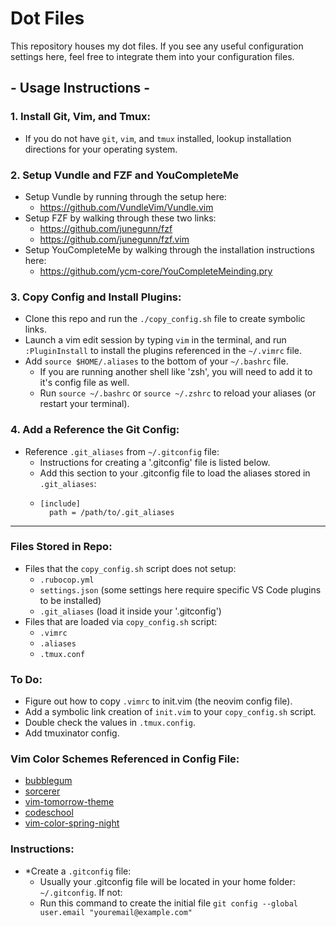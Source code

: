 # Dot Files

This repository houses my dot files. If you see any useful configuration settings here, feel free to integrate them into your configuration files.

## - Usage Instructions -

### 1. Install Git, Vim, and Tmux:
* If you do not have `git`, `vim`, and `tmux` installed, lookup installation directions for your operating system.

### 2. Setup Vundle and FZF and YouCompleteMe
 * Setup Vundle by running through the setup here:
   * https://github.com/VundleVim/Vundle.vim
 * Setup FZF by walking through these two links:
   * https://github.com/junegunn/fzf
   * https://github.com/junegunn/fzf.vim
  * Setup YouCompleteMe by walking through the installation instructions here:
    * https://github.com/ycm-core/YouCompleteMeinding.pry

### 3. Copy Config  and Install Plugins:
* Clone this repo and run the `./copy_config.sh` file to create symbolic links.
 * Launch a vim edit session by typing `vim` in the terminal, and run `:PluginInstall` to install the plugins referenced in the `~/.vimrc` file.
* Add `source $HOME/.aliases` to the bottom of your `~/.bashrc` file.
  * If you are running another shell like 'zsh', you will need to add it to it's config file as well.
  * Run `source ~/.bashrc` or `source ~/.zshrc` to reload your aliases (or restart your terminal).

### 4. Add a Reference the Git Config:
* Reference `.git_aliases` from `~/.gitconfig` file:
  * Instructions for creating a '.gitconfig' file is listed below.
  * Add this section to your .gitconfig file to load the aliases stored in `.git_aliases`:
  * ```
    [include]
      path = /path/to/.git_aliases
    ```

---

### Files Stored in Repo:
* Files that the `copy_config.sh` script does not setup:
  * `.rubocop.yml`
  * `settings.json` (some settings here require specific VS Code plugins to be installed)
  * `.git_aliases` (load it inside your '.gitconfig')
* Files that are loaded via `copy_config.sh` script:
  * `.vimrc`
  * `.aliases`
  * `.tmux.conf`

### To Do:
* Figure out how to copy `.vimrc` to init.vim (the neovim config file).
* Add a symbolic link creation of `init.vim` to your `copy_config.sh` script.
* Double check the values in `.tmux.config`.
* Add tmuxinator config.

### Vim Color Schemes Referenced in Config File:
* [bubblegum](https://github.com/baskerville/bubblegum)
* [sorcerer](https://github.com/adlawson/vim-sorcerer)
* [vim-tomorrow-theme](https://github.com/chriskempson/vim-tomorrow-theme)
* [codeschool](https://github.com/antlypls/vim-colors-codeschool)
* [vim-color-spring-night](https://github.com/rhysd/vim-color-spring-night)

### Instructions:

* *Create a `.gitconfig` file:
  * Usually your .gitconfig file will be located in your home folder: `~/.gitconfig`. If not:
  * Run this command to create the initial file `git config --global user.email "youremail@example.com"`
